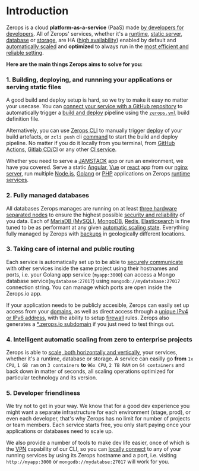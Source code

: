 # Introduction

Zerops is a cloud **platform-as-a-service** (PaaS) made [by developers for developers](/documentation/overview/made-for-developers.html). All of Zerops' services, whether it's a [runtime](/documentation/services/runtimes.html), [static server](/documentation/services/static-server.html), [database](/documentation/services/databases.html) or [storage](/documentation/services/storage.html), are HA ([high availability](/documentation/ha/why-should-i-want-high-availability.html)) enabled by default and [automatically scaled](/documentation/automatic-scaling/how-automatic-scaling-works.html) and **optimized** to always run in the [most efficient and reliable setting](/documentation/ha/zerops-enterprise-grade-realibility.html).

**Here are the main things Zerops aims to solve for you:**

### 1. Building, deploying, and runnning your applications or serving static files

A good build and deploy setup is hard, so we try to make it easy no matter your usecase. You can [connect your service with a GitHub repository](/documentation/github/github-integration.html) to automatically trigger a [build and deploy](/documentation/build/how-zerops-build-works.html) pipeline using the [`zerops.yml`](/documentation/build/build-config.html) build definition file.

Alternatively, you can use [Zerops CLI](/documentation/cli/installation-authorization.html) to manually trigger [deploy](/documentation/deploy/how-deploy-works.html) of your build artefacts, or `zcli push` cli [command](/documentation/cli/available-commands.html#push) to start the build and deploy pipeline. No matter if you do it locally from you terminal, from [GitHub Actions](/documentation/deploy/use-in-github-actions.html), [Gitlab CD/CI](/documentation/gitlab/gitlab-integration.html) or any other [CI service](/documentation/cli/available-commands.html#deploy).

Whether you need to serve a [JAMSTACK](/knowledge-base/jamstack.html) app or run an environment, we have you covered. Serve a static [Angular](/knowledge-base/angular.html), [Vue](/knowledge-base/vue.html) or [react](/knowledge-base/react.html) app from our [nginx server](/knowledge-base/nginx-static.html), run multiple [Node.js](/knowledge-base/nodejs.html), [Golang](/knowledge-base/golang.html) or [PHP](/knowledge-base/php.html) applications on Zerops [runtime services](/documentation/services/runtimes.html).


### 2. Fully managed databases

All databases Zerops manages are running on at least [three hardware separated nodes](/documentation/ha/why-should-i-want-high-availability.html) to ensure the highest possible [security and reliability](/documentation/ha/zerops-enterprise-grade-realibility.html) of you data. Each of [MariaDB (MySQL)](/documentation/services/databases.html#mariadb-mysql.html), [MongoDB](/documentation/services/databases.html#redis), [Redis](/documentation/services/databases.html#redis), [Elasticsearch](/documentation/services/databases.html#elasticsearch) is fine tuned to be as performant at any given [automatic scaling state](/documentation/automatic-scaling/how-automatic-scaling-works.html). Everything fully managed by Zerops with [backups](/documentation/backup-restore/snapshot-backup.html) in geologically different locations.


### 3. Taking care of internal and public routing

Each service is automatically set up to be able to [securely communicate](/documentation/routing/routing-between-project-services.html) with other services inside the same project using their hostnames and ports, i.e. your Golang app service (`myapp:3000`) can access a Mongo database service(`mydatabase:27017`) using `mongodb://mydatabase:27017` connection string. You can manage which ports are open inside the Zerops.io app.

If your application needs to be publicly accesible, Zerops can easily set up access from your [domains](/documentation/routing/using-your-domain.html), as well as direct access through a [unique IPv4 or IPv6 address](/documentation/routing/unique-ipv4-ipv6-addresses.html), with the ability to setup [firewall](/documentation/routing/access-through-ip-and-firewall.html) rules. Zerops also generates a [*.zerops.io subdomain](/documentation/routing/zerops-subdomain.html) if you just need to test things out.


### 4. Intelligent automatic scaling from zero to enterprise projects

Zerops is able to [scale, both horizontally and vertically](/documentation/automatic-scaling/how-automatic-scaling-works.html), your services, whether it's a runtime, database or storage. A service can easilly go **from** `1x CPU`, `1 GB ram` on `3 containers` **to** `96x CPU`, `2 TB RAM` on `64 containers` and back down in matter of seconds, all scaling operations optimized for particular technology and its version.


### 5. Developer friendliness

We try not to get in your way. We know that for a good dev experience you might want a separate infrastructure for each environment (stage, prod), or even each developer, that's why Zerops has no limit for number of projects or team members. Each service starts free, you only start paying once your applications or databases need to scale up.

We also provide a number of tools to make dev life easier, once of which is the [VPN](/documentation/cli/vpn.html) capability of our CLI, so you can [locally connect](/documentation/cli/available-commands.html#start-project-name) to any of your running services by using its Zerops hostname and a port, i.e. visiting `http://myapp:3000` or `mongodb://mydatabse:27017` will work for you.

